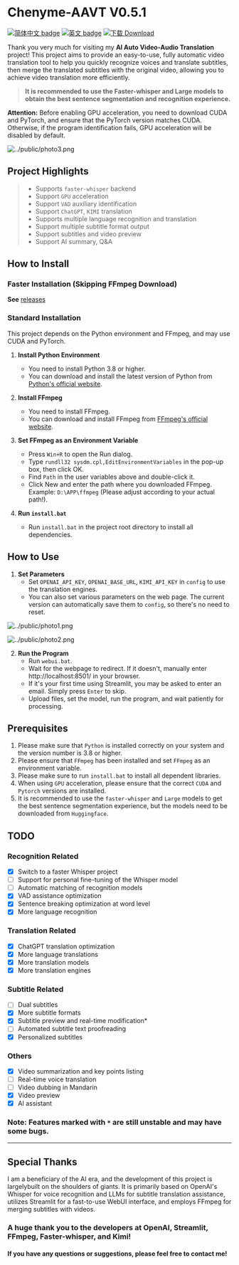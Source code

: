 # Chenyme-AAVT V0.5.1

[![简体中文 badge](https://img.shields.io/badge/%E7%AE%80%E4%BD%93%E4%B8%AD%E6%96%87-Simplified%20Chinese-blue)](./README.md)
[![英文 badge](https://img.shields.io/badge/%E8%8B%B1%E6%96%87-English-blue)](./README-EN.md)
[![下载 Download](https://img.shields.io/github/downloads/Chenyme/Chenyme-AAVT/total.svg?style=flat-square)](https://github.com/Chenyme/Chenyme-AAVT/releases)


Thank you very much for visiting my **AI Auto Video-Audio Translation** project! This project aims to provide an easy-to-use, fully automatic video translation tool to help you quickly recognize voices and translate subtitles, then merge the translated subtitles with the original video, allowing you to achieve video translation more efficiently.

> **It is recommended to use the Faster-whisper and Large models to obtain the best sentence segmentation and recognition experience.**

**Attention:** Before enabling GPU acceleration, you need to download CUDA and PyTorch, and ensure that the PyTorch version matches CUDA. Otherwise, if the program identification fails, GPU acceleration will be disabled by default.


![../public/photo3.png](https://github.com/Chenyme/Chenyme-AAMT/blob/main/public/photo3.png)

## Project Highlights
> - Supports `faster-whisper` backend
> - Support `GPU` acceleration
> - Support `VAD` auxiliary identification
> - Support `ChatGPT`, `KIMI` translation
> - Supports multiple language recognition and translation
> - Support multiple subtitle format output
> - Support subtitles and video preview
> - Support AI summary, Q&A

## How to Install
### Faster Installation (Skipping FFmpeg Download)
**See** [releases](https://github.com/Chenyme/Chenyme-AAMT/releases)
### Standard Installation

This project depends on the Python environment and FFmpeg, and may use CUDA and PyTorch.

1. **Install Python Environment**
   - You need to install Python 3.8 or higher.
   - You can download and install the latest version of Python from [Python's official website](https://www.python.org/downloads/).

2. **Install FFmpeg**
   - You need to install FFmpeg.
   - You can download and install FFmpeg from [FFmpeg's official website](https://www.ffmpeg.org/download.html).

3. **Set FFmpeg as an Environment Variable**
   - Press `Win+R` to open the Run dialog.
   - Type `rundll32 sysdm.cpl,EditEnvironmentVariables` in the pop-up box, then click OK.
   - Find `Path` in the user variables above and double-click it.
   - Click New and enter the path where you downloaded FFmpeg. Example: `D:\APP\ffmpeg` (Please adjust according to your actual path!).

4. **Run `install.bat`**
   - Run `install.bat` in the project root directory to install all dependencies.

## How to Use

1. **Set Parameters**
   - Set `OPENAI_API_KEY`, `OPENAI_BASE_URL`, `KIMI_API_KEY` in `config` to use the translation engines.
   - You can also set various parameters on the web page. The current version can automatically save them to `config`, so there's no need to reset.

![../public/photo1.png](https://github.com/Chenyme/Chenyme-AAMT/blob/main/public/photo1.png)

![../public/photo2.png](https://github.com/Chenyme/Chenyme-AAMT/blob/main/public/photo2.png)

2. **Run the Program**
   - Run `webui.bat`.
   - Wait for the webpage to redirect. If it doesn't, manually enter http://localhost:8501/ in your browser.
   - If it's your first time using Streamlit, you may be asked to enter an email. Simply press `Enter` to skip.
   - Upload files, set the model, run the program, and wait patiently for processing.

## Prerequisites

1. Please make sure that `Python` is installed correctly on your system and the version number is 3.8 or higher.
2. Please ensure that `FFmpeg` has been installed and set `FFmpeg` as an environment variable.
3. Please make sure to run `install.bat` to install all dependent libraries.
4. When using `GPU` acceleration, please ensure that the correct `CUDA` and `Pytorch` versions are installed.
5. It is recommended to use the `faster-whisper` and `Large` models to get the best sentence segmentation experience, but the models need to be downloaded from `Huggingface`.

## TODO

### Recognition Related
- [x] Switch to a faster Whisper project
- [ ] Support for personal fine-tuning of the Whisper model
- [ ] Automatic matching of recognition models
- [x] VAD assistance optimization
- [x] Sentence breaking optimization at word level
- [x] More language recognition

### Translation Related
- [x] ChatGPT translation optimization
- [x] More language translations
- [x] More translation models
- [x] More translation engines

### Subtitle Related
- [ ] Dual subtitles
- [x] More subtitle formats
- [x] Subtitle preview and real-time modification*
- [ ] Automated subtitle text proofreading
- [x] Personalized subtitles

### Others
- [x] Video summarization and key points listing
- [ ] Real-time voice translation
- [ ] Video dubbing in Mandarin
- [x] Video preview
- [x] AI assistant

### Note: Features marked with `*` are still unstable and may have some bugs.

---

## Special Thanks
I am a beneficiary of the AI era, and the development of this project is largelybuilt on the shoulders of giants. It is primarily based on OpenAI's Whisper for voice recognition and LLMs for subtitle translation assistance, utilizes Streamlit for a fast-to-use WebUI interface, and employs FFmpeg for merging subtitles with videos.

### A huge thank you to the developers at OpenAI, Streamlit, FFmpeg, Faster-whisper, and Kimi!

#### If you have any questions or suggestions, please feel free to contact me!
